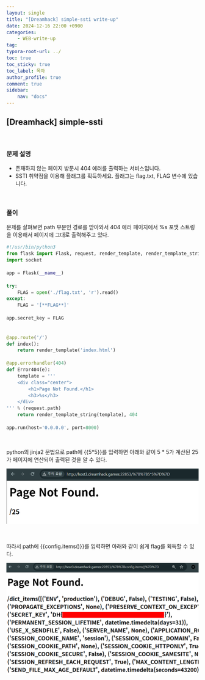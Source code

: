 ```yaml
---
layout: single
title: "[Dreamhack] simple-ssti write-up"
date: 2024-12-16 22:00 +0900
categories: 
    - WEB-write-up
tag:
typora-root-url: ../
toc: true
toc_sticky: true
toc_label: 목차
author_profile: true
comment: true
sidebar:
    nav: "docs"
---
```


## [Dreamhack] simple-ssti 

<br>

### 문제 설명

- 존재하지 않는 페이지 방문시 404 에러를 출력하는 서비스입니다.
- SSTI 취약점을 이용해 플래그를 획득하세요. 플래그는 flag.txt, FLAG 변수에 있습니다.

<br>

### 풀이

문제를 살펴보면 path 부분인 경로를 받아와서 404 에러 페이지에서 %s 포맷 스트링을 이용해서 페이지에 그대로 출력해주고 있다.

```python
#!/usr/bin/python3
from flask import Flask, request, render_template, render_template_string, make_response, redirect, url_for
import socket

app = Flask(__name__)

try:
    FLAG = open('./flag.txt', 'r').read()
except:
    FLAG = '[**FLAG**]'

app.secret_key = FLAG


@app.route('/')
def index():
    return render_template('index.html')

@app.errorhandler(404)
def Error404(e):
    template = '''
    <div class="center">
        <h1>Page Not Found.</h1>
        <h3>%s</h3>
    </div>
''' % (request.path)
    return render_template_string(template), 404

app.run(host='0.0.0.0', port=8000)


```

<br>

python의 jinja2 문법으로 path에 {{5*5}}를 입력하면 아래와 같이 5 * 5가 계산된 25가 페이지에 연산되어 출력된 것을 알 수 있다.

![{DA5E997A-6ED6-47A9-BBBB-683DE7EF4F48}](/images/2024-12-23-simple-ssti/{DA5E997A-6ED6-47A9-BBBB-683DE7EF4F48}.png)

<br>

따라서 path에 {{config.items()}}를 입력하면 아래와 같이 쉽게 flag를 획득할 수 있다.

![{9DED70C1-E124-4033-A03F-4D37A4780BF2}](/images/2024-12-23-simple-ssti/{9DED70C1-E124-4033-A03F-4D37A4780BF2}.png)
